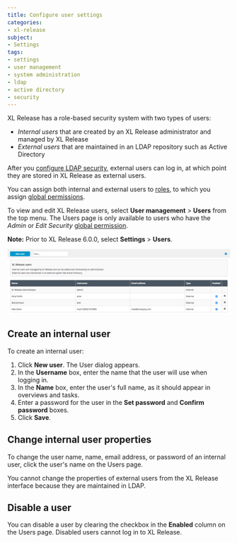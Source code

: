 ```yaml
---
title: Configure user settings
categories:
- xl-release
subject:
- Settings
tags:
- settings
- user management
- system administration
- ldap
- active directory
- security
---
```


XL Release has a role-based security system with two types of users:

* _Internal users_ that are created by an XL Release administrator and managed by XL Release
* _External users_ that are maintained in an LDAP repository such as Active Directory

After you [configure LDAP security](/xl-release/how-to/configure-ldap-security-for-xl-release.html), external users can log in, at which point they are stored in XL Release as external users.

You can assign both internal and external users to [roles](/xl-release/how-to/configure-roles.html), to which you assign [global permissions](/xl-release/how-to/configure-permissions.html).

To view and edit XL Release users, select **User management** > **Users**  from the top menu. The Users page is only available to users who have the *Admin* or *Edit Security* [global permission](/xl-release/how-to/configure-permissions.html).

**Note:** Prior to XL Release 6.0.0, select **Settings** > **Users**.

![Users](../images/users.png)

## Create an internal user

To create an internal user:

1. Click **New user**. The User dialog appears.
1. In the **Username** box, enter the name that the user will use when logging in.
1. In the **Name** box, enter the user's full name, as it should appear in overviews and tasks.
1. Enter a password for the user in the **Set password** and **Confirm password** boxes.
1. Click **Save**.

## Change internal user properties

To change the user name, name, email address, or password of an internal user, click the user's name on the Users page.

You cannot change the properties of external users from the XL Release interface because they are maintained in LDAP.

## Disable a user

You can disable a user by clearing the checkbox in the **Enabled** column on the Users page. Disabled users cannot log in to XL Release.
